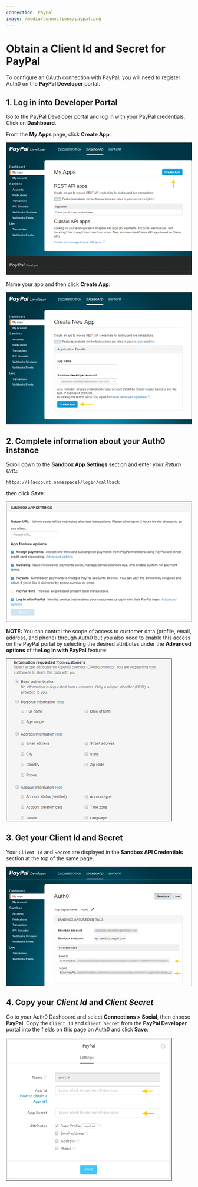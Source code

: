 ```yaml
---
connection: PayPal
image: /media/connections/paypal.png
---
```


# Obtain a Client Id and Secret for PayPal

To configure an OAuth connection with PayPal, you will need to register Auth0 on the **PayPal Developer** portal.

## 1. Log in into Developer Portal

Go to the [PayPal Developer](https://developer.paypal.com/) portal and log in with your PayPal credentials. Click on **Dashboard**.

From the **My Apps** page, click **Create App**:

![](/media/articles/connections/social/paypal/paypal-2.png)

Name your app and then click **Create App**:

![](/media/articles/connections/social/paypal/paypal-2a.png)

## 2. Complete information about your Auth0 instance

Scroll down to the **Sandbox App Settings** section and enter your *Return URL*:

	https://${account.namespace}/login/callback

then click **Save**:

![](/media/articles/connections/social/paypal/paypal-3.png)

**NOTE:** You can control the scope of access to customer data (profile, email, address, and phone) through Auth0 but you also need to enable this access on the PayPal portal by selecting the desired attributes under the **Advanced options** of the**Log In with PayPal** feature:

![](/media/articles/connections/social/paypal/paypal-3a.png)

## 3. Get your Client Id and Secret

Your `Client Id` and `Secret` are displayed in the **Sandbox API Credentials** section at the top of the same page.

![](/media/articles/connections/social/paypal/paypal-4.png)

## 4. Copy your *Client Id* and *Client Secret*

Go to your Auth0 Dashboard and select **Connections > Social**, then choose **PayPal**. Copy the `Client Id` and `Client Secret` from the **PayPal Developer** portal into the fields on this page on Auth0 and click **Save**:

![](/media/articles/connections/social/paypal/paypal-5.png)

